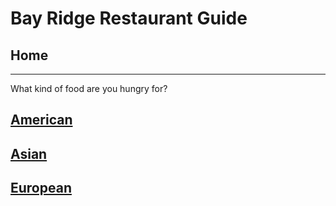# Bay Ridge Restaurant Guide
## Home
---
What kind of food are you hungry for?
## [American](american/american.md)
## [Asian](asian/asian.md)
## [European](european)
